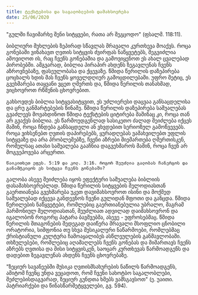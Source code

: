 ```yaml
---
title: ტექსტებისა და საგალობლების დამახსოვრება
date: 25/06/2020
---
```


"გულში ჩავიმარხე შენი სიტყვები, რათა არ შეგცოდო" (ფსალმ. 118:11).

ბიბლიური მუხლების ზეპირად სწავლას მრავალი კურთხევა მოაქვს. როცა გონებაში ვინახავთ ღვთის სიტყვის ძვირფას ნაწყვეტებს, შეგვიძლია ამოვიღოთ ის, რაც ჩვენს გონებაშია და გამოვიყენოთ ეს ახალ ცვალებად პირობებში. ამგვარად, ბიბლია პირაპირ ახდენს ზეგავლენას ჩვენს აზროვნებაზე, ფასეულობასა და ქცევაზე. წმიდა წერილის დაზეპირება ცოცხალს ხდის მას ჩვენს ყოველდღიურ გამოცდილებაში. უფრო მეტიც, ეს გვეხმარება თაყვანი ვცეთ ღმერთს და, წმიდა წერილის თანახმად, ვიცხოვროთ რწმენის ცხოვრებით.

გახსოვდეს ბიბლია სიტყვასიტყვით, ეს უძლიერესი დაცვაა განსაცდელისა და ცრუ განმარტებების წინაშე. წმიდა წერილის დაზეპირება საშუალებას გვაძლევს მოვახდინოთ წმიდა ტექსტების ციტირება მაშინაც კი, როცა თან არ გვაქვს ბიბლია. ეს წარმოუდგენლად სასიკეთო ძალად შეიძლება იქცეს მაშინ, როცა ჩნდება განსაცდელი ან ვხვდებით სერიოზულ გამოწვევებს. როცა ვიხსენებთ ღვთის დაპირებებს, ყურადღებას ვამახვილებთ უფლის სიტყვაზე და არა პრობლემებზე, ჩვენი აზრები მიემართება ღმერთისკენ, რომელსაც ათასი საშუალება გააჩნია დაგვეხმაროს მაშინ, როცა ჩვენ არ მოგვეპოვება არცერთი.

`წაიკითხეთ ეფეს. 5:19 და კოლ. 3:16. როგორ შეუძლია გალობას ჩანერგოს და განამტკიცოს ეს სიტყვა ჩვენს გონებაში?`

გალობა ასევე შეიძლება იყოს ეფექტური საშუალება ბიბლიის დასამახსოვრებლად. წმიდა წერილის სიტყვების მელოდიასთან გაერთიანება გვეხმარება უკეთ დავიმახსოვროთ ისინი და მოქმედ საშუალებად იქცევა განდევნოს ჩვენი გულიდან შფოთი და განცდა. წმიდა წერილების ნაწყვეტები, რომლებიც გაერთიანებულია უბრალო, მაგრამ ჰარმონიულ მელოდიასთან, შეუძლიათ ადვილად დაიმახსოვრონ და იგალობონ როგორც პატარა ბავშვებმა, ასევე - უფროსებმაც. წმიდა წერილის შთაგონების შედეგად დაიწერა მრავალი მსოფლიო ცნობილი ორატორია, სიმფონია თუ სხვა მუსიკალური ნაწარმოები, რომლებმაც ქრისტიანული კულტურა ჩამოაყალიბეს ასწლეულების განმავლობაში. თხზულებები, რომლებიც აღამაღლებს ჩვენს გონებას და მიმართავს ჩვენს აზრებს ღვთისა და მისი სიტყვისკენ, საოცარ კურთხევას წარმოადგენს და დადებით ზეგავლენას ახდენს ჩვენს ცხოვრებაზე.

"ზეციურ სავანეებში მუსიკა ღვთისმსახურების ნაწილს წარმოადგენს, ამიტომ ჩვენც უნდა ვეცადოთ, რომ ჩვენი სახოტბო საგალობლები, შეძლებისდაგვარად, ზეციურ გუნდთა ხმებს ვამსგავსოთ" (ე. უაითი. პატრიარქები და წინასწარმეტყველები, გვ. 594).